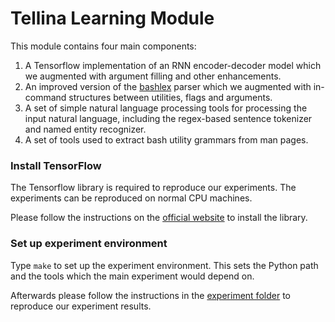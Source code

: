 # Tellina Learning Module

This module contains four main components:

1. A Tensorflow implementation of an RNN encoder-decoder model which we augmented with argument filling and other enhancements.
2. An improved version of the [bashlex](https://github.com/idank/bashlex) parser which we augmented with in-command structures between utilities, flags and arguments.
3. A set of simple natural language processing tools for processing the input natural language, including the regex-based sentence tokenizer and named entity recognizer.
4. A set of tools used to extract bash utility grammars from man pages.

### Install TensorFlow

The Tensorflow library is required to reproduce our experiments. The experiments can be reproduced on normal CPU machines.

Please follow the instructions on the [official website](https://www.tensorflow.org/versions/r0.9/get_started/os_setup.html) to install the library.

### Set up experiment environment

Type `make` to set up the experiment environment. This sets the Python path and the tools which the main experiment would depend on.

Afterwards please follow the instructions in the [experiment folder](https://github.com/TellinaTool/learning_module/tree/master/experiments) to reproduce our experiment results.
